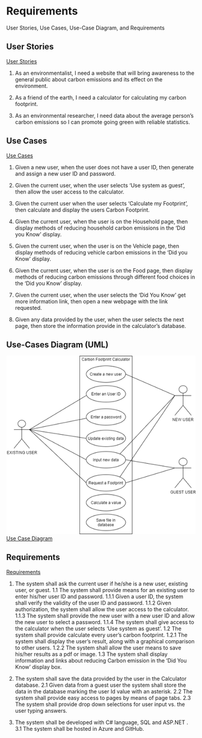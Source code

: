 # Requirements
User Stories, Use Cases, Use-Case Diagram, and Requirements

## User Stories
[User Stories](https://github.com/montiqum/My_Carbon_Footprint_Calculator/blob/main/Requirements/User_Stories)

1.	As an environmentalist, I need a website that will bring awareness to  the general public about carbon emissions and its effect on the environment.

2.	As a friend of the earth, I need a calculator for calculating my carbon footprint.

3.	As an environmental researcher, I need data about the average person’s carbon emissions so I can promote going green with reliable statistics.

## Use Cases
[Use Cases](https://github.com/montiqum/My_Carbon_Footprint_Calculator/blob/main/Requirements/Use_Cases)

1.	Given a new user, when the user does not have a user ID, then generate and assign a new user ID and password.

2.	Given the current user, when the user selects ‘Use system as guest’, then allow the user access to the calculator.

3.	Given the current user when the user selects ‘Calculate my Footprint’, then calculate and display the users Carbon Footprint.

4.	Given the current user, when the user is on the Household page, then display methods of reducing household carbon emissions in the ‘Did you Know’ display.

5.	Given the current user, when the user is on the Vehicle page, then display methods of reducing vehicle carbon emissions in the ‘Did you Know’ display.

6.	Given the current user, when the user is on the Food page, then display methods of reducing carbon emissions through different food choices in the ‘Did you Know’ display.

7.	Given the current user, when the user selects the ‘Did You Know’ get more information link, then open a new webpage  with the link requested.

8.	Given any data provided by the user, when the user selects the next page, then store the information provide in the calculator’s database.

## Use-Cases Diagram (UML)
![UML](https://github.com/montiqum/My_Carbon_Footprint_Calculator/blob/main/Requirements/Melanie_Montique_Use_Case_Diagram.png)
[Use Case Diagram](https://github.com/montiqum/My_Carbon_Footprint_Calculator/blob/main/Requirements/Melanie_Montique_Use_Case_Diagram)

## Requirements
[Requirements](https://github.com/montiqum/My_Carbon_Footprint_Calculator/blob/main/Requirements/Requirements)

1. The system shall ask the current user if he/she is a new user, existing user, or guest.
   1.1 The system shall provide means for an existing user to enter his/her user ID and password.
        1.1.1 Given a user ID, the system shall verify the validity of the user ID and password.
        1.1.2 Given authorization, the system shall allow the user access to the calculator.
        1.1.3 The system shall provide the new user with a new user ID and allow the new user to select a password.
        1.1.4 The system shall give access to the calculator when the user selects ‘Use system as guest’.
   1.2 The system shall provide calculate every user’s carbon footprint.
        1.2.1 The system shall display the user’s result, along with a graphical comparison to other users.
        1.2.2 The system shall allow the user means to save his/her results as a pdf or image.
   1.3 The system shall display information and links about reducing Carbon emission in the 
       ‘Did You Know’ display box.

2. The system shall save the data provided by the user in the Calculator database.
     2.1 Given data from a guest user the system shall store the data in the database marking the 
         user Id value with an asterisk. 
     2.2 The system shall provide easy access to pages by means of page tabs.
     2.3 The system shall provide drop down selections for user input vs. the user typing answers.

3. The system shall be developed with C# language, SQL and ASP.NET .
     3.1 The system shall be hosted in Azure and GitHub.
